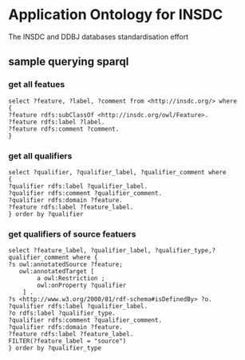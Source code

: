 Application Ontology for INSDC 
=====

The INSDC and DDBJ databases standardisation effort


## sample querying sparql
### get all featues

    select ?feature, ?label, ?comment from <http://insdc.org/> where 
    {
    ?feature rdfs:subClassOf <http://insdc.org/owl/Feature>.
    ?feature rdfs:label ?label.
    ?feature rdfs:comment ?comment.
    }


### get all qualifiers

    select ?qualifier, ?qualifier_label, ?qualifier_comment where 
    {
    ?qualifier rdfs:label ?qualifier_label.
    ?qualifier rdfs:comment ?qualifier_comment.
    ?qualifier rdfs:domain ?feature.
    ?feature rdfs:label ?feature_label.
    } order by ?qualifier

### get qualifiers of source featuers

    select ?feature_label, ?qualifier_label, ?qualifier_type,?qualifier_comment where {
    ?s owl:annotatedSource ?feature;
       owl:annotatedTarget [
            a owl:Restriction ;
            owl:onProperty ?qualifier
        ] .
    ?s <http://www.w3.org/2000/01/rdf-schema#isDefinedBy> ?o.
    ?qualifier rdfs:label ?qualifier_label.
    ?o rdfs:label ?qualifier_type.
    ?qualifier rdfs:comment ?qualifier_comment.
    ?qualifier rdfs:domain ?feature.
    ?feature rdfs:label ?feature_label.
    FILTER(?feature_label = "source")
    } order by ?qualifier_type

